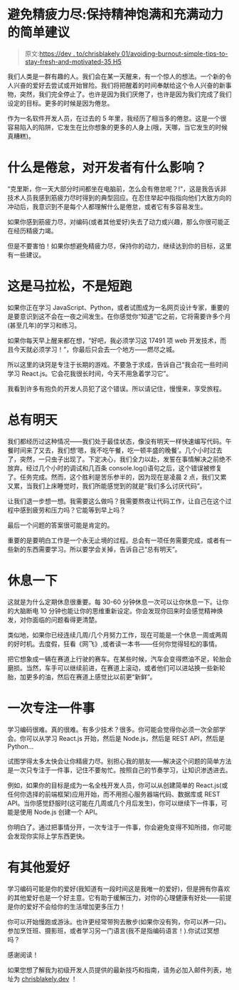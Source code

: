 # 避免精疲力尽:保持精神饱满和充满动力的简单建议

> 原文:[https://dev . to/chrisblakely 01/avoiding-burnout-simple-tips-to-stay-fresh-and-motivated-35 H5](https://dev.to/chrisblakely01/avoiding-burnout-simple-tips-to-stay-fresh-and-motivated-35h5)

我们人类是一群有趣的人。我们会在某一天醒来，有一个惊人的想法。一个新的令人兴奋的爱好去尝试或开始冒险。我们将把醒着的时间奉献给这个令人兴奋的新事物，突然，我们完全停止了。也许是因为我们厌倦了，也许是因为我们完成了我们设定的目标。更多的时候是因为倦怠。

作为一名软件开发人员，在过去的 5 年里，我经历了相当多的倦怠。这是一个很容易陷入的陷阱，它发生在比你想象的更多的人身上(哦，天哪，当它发生的时候真糟糕)。

# [](#what-is-burnout-and-how-can-it-affect-developers)什么是倦怠，对开发者有什么影响？

“克里斯，你一天大部分时间都坐在电脑前，怎么会有倦怠呢？!"，这是我告诉非技术人员我感到筋疲力尽时得到的典型回应。在忍住举起中指指向他们大致方向的冲动后，我意识到不是每个人都理解什么是倦怠，或者它有多容易发生。

如果你感到筋疲力尽，对编码(或者其他爱好)失去了动力或兴趣，那么你很可能正在经历精疲力竭。

但是不要害怕！如果你想避免精疲力尽，保持你的动力，继续达到你的目标，这里有一些建议。

# [](#its-a-marathon-not-a-sprint)这是马拉松，不是短跑

如果你正在学习 JavaScript、Python，或者试图成为一名网页设计专家，重要的是要意识到这不会在一夜之间发生。在你感觉你“知道”它之前，它将需要许多个月(甚至几年)的学习和练习。

如果你每天早上醒来都在想，“好吧，我必须学习这 17491 项 web 开发技术，而且今天就必须学习！”，你最后只会去一个地方——燃尽之城。

所以这里的诀窍是专注于长期的游戏。不要急于求成，告诉自己“我会花一些时间学习 React.js。它会花我很长时间，今天不用急着学习它”。

我看到许多有抱负的开发人员犯了这个错误。所以请记住，慢慢来，享受旅程。

# [](#theres-always-tomorrow)总有明天

我们都经历过这种情况——我们处于最佳状态，像没有明天一样快速编写代码。午餐时间来了又去，我们想‘嗯，我不吃午餐，吃一顿丰盛的晚餐’。几个小时过去了，突然，一只虫子出现了。下定决心，我们全力以赴，发誓在事情解决之前绝不放弃。经过几个小时的调试和几百条 console.log()语句之后，这个错误被修复了。任务完成。然而，这个胜利是苦乐参半的，因为现在是凌晨 2 点，我们又累又累，当我们上床睡觉时，我们所能感觉到的就是“我们多么讨厌代码”。

让我们退一步想一想。我需要这么做吗？我需要熬夜让代码工作，让自己在这个过程中感到疲劳和压力吗？它能等到早上吗？

最后一个问题的答案很可能是肯定的。

重要的是要明白工作是一个永无止境的过程。总会有一项任务需要完成，或者有一些新的东西需要学习。所以要学会关掉，告诉自己“总有明天”。

# [](#take-breaks)休息一下

这就是为什么定期休息很重要。每 30-60 分钟休息一次可以让你休息一下。让你的大脑断电 10 分钟也能让你的思维重新设定。你会发现你回来时会感觉精神焕发，对你面临的问题看得更清楚。

类似地，如果你已经连续几周/几个月努力工作，现在可能是一个休息一周或两周的好时机。去度假，狂看《网飞》,或者读一本书——任何你觉得轻松的事情。

把它想象成一辆在赛道上行驶的赛车。在某些时候，汽车会变得燃油不足，轮胎会磨损。当然，车手可以继续前进，在赛道上滚动，或者他们可以进站换一些新轮胎，加更多的油，然后在赛道上感觉比以前更“新鲜”。

# [](#focus-on-one-thing-at-a-time)一次专注一件事

学习编码很难。真的很难。有多少技术？很多。你可能会觉得你必须一次全部学会。你可以从学习 React.js 开始，然后是 Node.js，然后是 REST API，然后是 Python…

试图学得太多太快会让你精疲力尽。别担心我的朋友——解决这个问题的简单方法是一次只专注于一件事，记住不要匆忙。按照自己的节奏学习，让知识渗透进去。

例如，如果你的目标是成为一名全栈开发人员，你可以从创建简单的 React.js(或任何你选择的前端框架)应用开始，而不用担心服务器端代码、数据库或 REST API。当你感觉舒服时(这可能在几周或几个月后发生)，你可以继续下一件事，可能是使用 Node.js 创建一个 API。

你明白了。通过把事情分开，一次专注于一件事，你会避免变得不知所措，你可能会发现你实际上学东西更快。

# [](#have-other-hobbies)有其他爱好

学习编码可能是你的爱好(我知道有一段时间这是我唯一的爱好)，但是拥有你喜欢的其他爱好也是一个好主意。它有助于缓解压力，对你的心理健康有好处——前提是你的爱好不会给你的生活增加更多压力！

你可以开始慢跑或游泳。也许更经常带狗去散步(如果你没有狗，你可以养一只)。参加烹饪班、摄影班，或者学习另一门语言(我不是指编码语言！).你试过冥想吗？

感谢阅读！

如果您想了解我为初级开发人员提供的最新技巧和指南，请务必加入邮件列表，地址为 [chrisblakely.dev](https://www.chrisblakely.dev#sign-up) ！